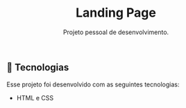 <h1 align="center"> Landing Page </h1>

<p align="center">
Projeto pessoal de desenvolvimento.
</p>

<br>

## 🚀 Tecnologias

Esse projeto foi desenvolvido com as seguintes tecnologias:

- HTML e CSS
